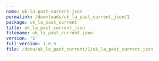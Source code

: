 ```yaml
---
name: uk-la-past-current-json
permalink: /downloads/uk_la_past_current_json/1
package: uk_la_past_current
title: uk_la_past_current_json
filename: uk_la_past_current.json
version: '1'
full_version: 1.0.5
file: /data/uk_la_past_current/1/uk_la_past_current.json
---
```


